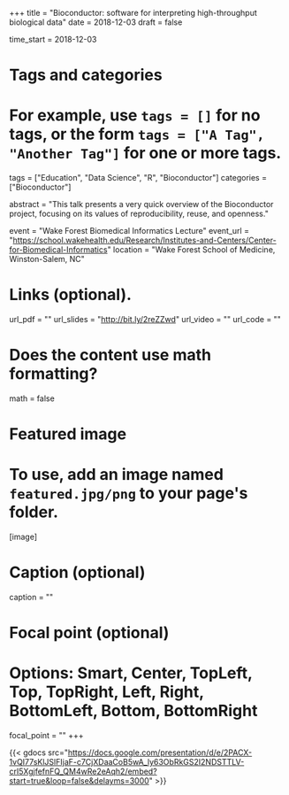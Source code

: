 +++
title = "Bioconductor: software for interpreting high-throughput biological data"
date = 2018-12-03
draft = false

time_start = 2018-12-03

# Tags and categories
# For example, use `tags = []` for no tags, or the form `tags = ["A Tag", "Another Tag"]` for one or more tags.
tags = ["Education", "Data Science", "R", "Bioconductor"]
categories = ["Bioconductor"]

abstract = "This talk presents a very quick overview of the Bioconductor project, focusing on its values of reproducibility, reuse, and openness."


event = "Wake Forest Biomedical Informatics Lecture"
event_url = "https://school.wakehealth.edu/Research/Institutes-and-Centers/Center-for-Biomedical-Informatics"
location = "Wake Forest School of Medicine, Winston-Salem, NC"

# Links (optional).
url_pdf = ""
url_slides = "http://bit.ly/2reZZwd"
url_video = ""
url_code = ""

# Does the content use math formatting?
math = false


# Featured image
# To use, add an image named `featured.jpg/png` to your page's folder. 
[image]
  # Caption (optional)
  caption = ""

  # Focal point (optional)
  # Options: Smart, Center, TopLeft, Top, TopRight, Left, Right, BottomLeft, Bottom, BottomRight
  focal_point = ""
+++

{{< gdocs src="https://docs.google.com/presentation/d/e/2PACX-1vQI77sKlJSlFIjaF-c7CjXDaaCoB5wA_ly63ObRkGS2I2NDSTTLV-crI5XgjfefnFQ_QM4wRe2eAqh2/embed?start=true&loop=false&delayms=3000" >}}
